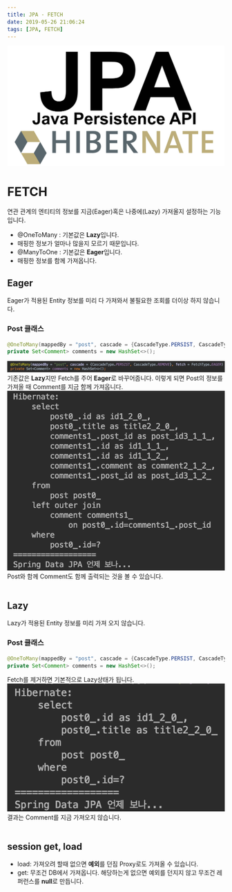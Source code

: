 ```yaml
---
title: JPA - FETCH
date: 2019-05-26 21:06:24
tags: [JPA, FETCH]
---
```


![images](../../images//jpa/jpa.jpg)<br/>

# FETCH

연관 관계의 엔티티의 정보를 지금(Eager)혹은 나중에(Lazy) 가져올지 설정하는 기능입니다.

- @OneToMany : 기본값은 **Lazy**입니다.
- 매핑한 정보가 얼마나 많을지 모르기 때문입니다.
- @ManyToOne : 기본값은 **Eager**입니다.
- 매핑한 정보를 함께 가져옵니다.

## Eager

Eager가 적용된 Entity 정보를 미리 다 가져와서 불필요한 조회를 더이상 하지 않습니다.

### Post 클래스

```java
@OneToMany(mappedBy = "post", cascade = {CascadeType.PERSIST, CascadeType.REMOVE}, fetch = FetchType.EAGER)
private Set<Comment> comments = new HashSet<>();
```

![Fetch](../../images//jpa/fetch/fet2.png) 기존값은 **Lazy**지만 Fetch를 주어 **Eager**로 바꾸어줍니다. 이렇게 되면 Post의 정보를 가져올 때 Comment를 지금 함께 가져옵니다.<br/>
![Fetch](../../images//jpa/fetch/fet3.png) Post와 함께 Comment도 함께 출력되는 것을 볼 수 있습니다.<br/>
<br/>

## Lazy

Lazy가 적용된 Entity 정보를 미리 가져 오지 않습니다.

### Post 클래스

```java
@OneToMany(mappedBy = "post", cascade = {CascadeType.PERSIST, CascadeType.REMOVE})
private Set<Comment> comments = new HashSet<>();
```

Fetch를 제거하면 기본적으로 Lazy상태가 됩니다.<br/>
![Fetch](../../images//jpa/fetch/fet4.png) 결과는 Comment를 지금 가져오지 않습니다.<br/>
<br/>

## session get, load

- load: 가져오려 할때 없으면 **예외**를 던짐 Proxy로도 가져올 수 있습니다.
- get: 무조건 DB에서 가져옵니다. 해당하는게 없으면 예외를 던지지 않고 무조건 레퍼런스를 **null**로 만듭니다.

<br/>
